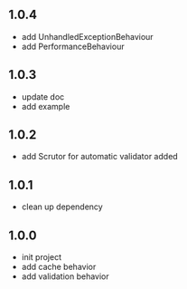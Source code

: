 ## 1.0.4
- add UnhandledExceptionBehaviour
- add PerformanceBehaviour
## 1.0.3
- update doc
- add example
## 1.0.2
- add Scrutor for automatic validator added
## 1.0.1
- clean up dependency
## 1.0.0
- init project
- add cache behavior
- add validation behavior
